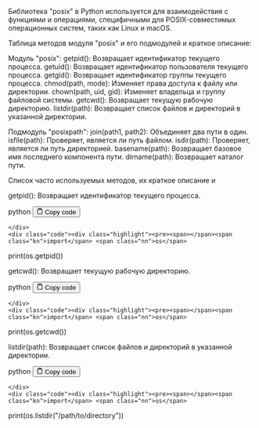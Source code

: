 <p>Библиотека "posix" в Python используется для взаимодействия с функциями и операциями,
специфичными для POSIX-совместимых операционных систем, таких как Linux и macOS.</p>
<p>Таблица методов модуля "posix" и его подмодулей и краткое описание:</p>
<p>Модуль "posix":
getpid(): Возвращает идентификатор текущего процесса.
getuid(): Возвращает идентификатор пользователя текущего процесса.
getgid(): Возвращает идентификатор группы текущего процесса.
chmod(path, mode): Изменяет права доступа к файлу или директории.
chown(path, uid, gid): Изменяет владельца и группу файловой системы.
getcwd(): Возвращает текущую рабочую директорию.
listdir(path): Возвращает список файлов и директорий в указанной директории.</p>
<p>Подмодуль "posixpath":
join(path1, path2): Объединяет два пути в один.
isfile(path): Проверяет, является ли путь файлом.
isdir(path): Проверяет, является ли путь директорией.
basename(path): Возвращает базовое имя последнего компонента пути.
dirname(path): Возвращает каталог пути.</p>
<p>Список часто используемых методов, их краткое описание и</p>
<p>getpid(): Возвращает идентификатор текущего процесса.</p>
<div class="code-element">
    <div class="lang-line">
        <text>python</text>
        <button class="copy-button"
        onclick="copyCode(this)">
    <svg stroke="currentColor"
         fill="none"
         stroke-width="2"
         viewBox="0 0 24 24"
         stroke-linecap="round"
         stroke-linejoin="round"
         class="h-4 w-4"
         height="1em"
         width="1em"
         xmlns="http://www.w3.org/2000/svg">
        <path d="M16 4h2a2 2 0 0 1 2 2v14a2 2 0 0 1-2 2H6a2 2 0 0 1-2-2V6a2 2 0 0 1 2-2h2"></path>
        <rect x="8" y="2" width="8" height="4" rx="1" ry="1"></rect>
    </svg>
    <text>Copy code</text>
</button>

    </div>
    <div class="code"><div class="highlight"><pre><span></span><span class="kn">import</span> <span class="nn">os</span>
<span class="nb">print</span><span class="p">(</span><span class="n">os</span><span class="o">.</span><span class="n">getpid</span><span class="p">())</span>
</pre></div></div>
</div>

<p>getcwd(): Возвращает текущую рабочую директорию.</p>
<div class="code-element">
    <div class="lang-line">
        <text>python</text>
        <button class="copy-button"
        onclick="copyCode(this)">
    <svg stroke="currentColor"
         fill="none"
         stroke-width="2"
         viewBox="0 0 24 24"
         stroke-linecap="round"
         stroke-linejoin="round"
         class="h-4 w-4"
         height="1em"
         width="1em"
         xmlns="http://www.w3.org/2000/svg">
        <path d="M16 4h2a2 2 0 0 1 2 2v14a2 2 0 0 1-2 2H6a2 2 0 0 1-2-2V6a2 2 0 0 1 2-2h2"></path>
        <rect x="8" y="2" width="8" height="4" rx="1" ry="1"></rect>
    </svg>
    <text>Copy code</text>
</button>

    </div>
    <div class="code"><div class="highlight"><pre><span></span><span class="kn">import</span> <span class="nn">os</span>
<span class="nb">print</span><span class="p">(</span><span class="n">os</span><span class="o">.</span><span class="n">getcwd</span><span class="p">())</span>
</pre></div></div>
</div>

<p>listdir(path): Возвращает список файлов и директорий в указанной директории.</p>
<div class="code-element">
    <div class="lang-line">
        <text>python</text>
        <button class="copy-button"
        onclick="copyCode(this)">
    <svg stroke="currentColor"
         fill="none"
         stroke-width="2"
         viewBox="0 0 24 24"
         stroke-linecap="round"
         stroke-linejoin="round"
         class="h-4 w-4"
         height="1em"
         width="1em"
         xmlns="http://www.w3.org/2000/svg">
        <path d="M16 4h2a2 2 0 0 1 2 2v14a2 2 0 0 1-2 2H6a2 2 0 0 1-2-2V6a2 2 0 0 1 2-2h2"></path>
        <rect x="8" y="2" width="8" height="4" rx="1" ry="1"></rect>
    </svg>
    <text>Copy code</text>
</button>

    </div>
    <div class="code"><div class="highlight"><pre><span></span><span class="kn">import</span> <span class="nn">os</span>
<span class="nb">print</span><span class="p">(</span><span class="n">os</span><span class="o">.</span><span class="n">listdir</span><span class="p">(</span><span class="s2">&quot;/path/to/directory&quot;</span><span class="p">))</span>
</pre></div></div>
</div>